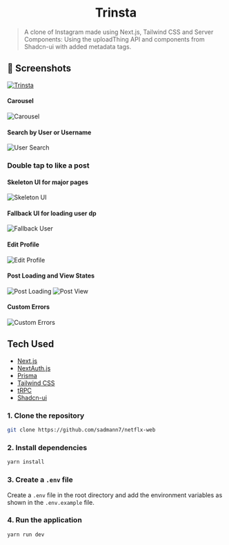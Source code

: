 <h1 align="center">Trinsta</h1>

> A clone of Instagram made using Next.js, Tailwind CSS and Server Components: Using the uploadThing API and components from Shadcn-ui with added metadata tags.

## 📸 Screenshots

[![Trinsta](./public/Screenshot_20230909_082347.png)](https://trpc-insta.vercel.app)

#### Carousel

![Carousel](./public/Screenshot_20230917_084103.png)

#### Search by User or Username

![User Search](./public/Screenshot_20230909_082846.png)

### Double tap to like a post

#### Skeleton UI for major pages

![Skeleton UI](./public/Screenshot_20230909_083109.png)

#### Fallback UI for loading user dp

![Fallback User](./public/Screenshot_20230916_095515.png)

#### Edit Profile

![Edit Profile](./public/Screenshot_20230909_094716.png)

#### Post Loading and View States

![Post Loading](./public/Screenshot_20230915_074312.png)
![Post View](./public/Screenshot_20230915_101011.png)

#### Custom Errors

![Custom Errors](./public/Screenshot_20230915_073526.png)

## Tech Used

- [Next.js](https://nextjs.org)
- [NextAuth.js](https://next-auth.js.org)
- [Prisma](https://prisma.io)
- [Tailwind CSS](https://tailwindcss.com)
- [tRPC](https://trpc.io)
- [Shadcn-ui](https://ui.shadcn.com)

### 1. Clone the repository

```bash
git clone https://github.com/sadmann7/netflx-web
```

### 2. Install dependencies

```bash
yarn install
```

### 3. Create a `.env` file

Create a `.env` file in the root directory and add the environment variables as shown in the `.env.example` file.

### 4. Run the application

```bash
yarn run dev
```

